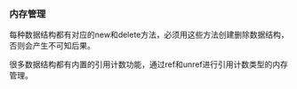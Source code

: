 ### 内存管理
每种数据结构都有对应的new和delete方法，必须用这些方法创建删除数据结构，否则会产生不可知后果。

很多数据结构都有内置的引用计数功能，通过ref和unref进行引用计数类型的内存管理。

